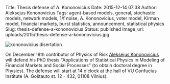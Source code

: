 Title: Thesis defense of A. Kononovicius
Date: 2015-12-14 07:38
Author: Aleksejus Kononovicius
Tags: agent-based models, general, stochastic models, network models, 1/f noise, A. Kononovicius, voter model, Kirman model, financial markets, burst statistics, announcement, statistical physics
Slug: thesis-defense-a-kononovicius
Status: published
Image_url: uploads/2015/thesis-defense-a-kononovicius.jpg

![kononovicius
disertation]({static}/uploads/2015/thesis-defense-a-kononovicius.jpg)

On December 18th contributor of Physics of Risk [Aleksejus
Kononovicius](https://kononovicius.lt) will defend his PhD thesis
"Applications of Statistical Physics in Modeling of Financial Markets and
Social Processes" (to obtain doctoral degree in Physics). The defense will
start at 14 o'clock at the hall of VU Confucius Institute (A. Goštauto st.
12 - 432, 01108 Vilnius).

